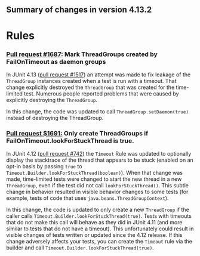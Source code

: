 ## Summary of changes in version 4.13.2

# Rules

### [Pull request #1687:](https://github.com/junit-team/junit/pull/1687) Mark ThreadGroups created by FailOnTimeout as daemon groups

In JUnit 4.13 ([pull request #1517](https://github.com/junit-team/junit4/pull/1517)) an attempt was
made to fix leakage of the `ThreadGroup` instances created when a test is run with a timeout. That
change explicitly destroyed the `ThreadGroup` that was created for the time-limited test. Numerous
people reported problems that were caused by explicitly destroying the `ThreadGroup`.

In this change, the code was updated to call  `ThreadGroup.setDaemon(true)` instead of destroying the
ThreadGroup.

### [Pull request $1691:](https://github.com/junit-team/junit/pull/1691) Only create ThreadGroups if FailOnTimeout.lookForStuckThread is true.

In JUnit 4.12 ([pull request #742](https://github.com/junit-team/junit4/pull/742)) the `Timeout`
Rule was updated to optionally display the stacktrace of the thread that appears to be stuck
(enabled on an opt-in basis by passing `true` to `Timeout.Builder.lookForStuckThread(boolean)`).
When that change was made, time-limited tests were changed to start the new thread in a new
`ThreadGroup`, even if the test did not call `lookForStuckThread()`. This subtle change in
behavior resulted in visible behavior changes to some tests (for example, tests of code that uses
`java.beans.ThreadGroupContext`).

In this change, the code is updated to only create a new `ThreadGroup` if the caller calls
`Timeout.Builder.lookForStuckThread(true)`. Tests with timeouts that do not make this call will
behave as they did in JUnit 4.11 (and more similar to tests that do not have a timeout). This
unfortunately could result in visible changes of tests written or updated since the 4.12
release. If this change adversely affects your tests, you can create the `Timeout` rule via the
builder and call `Timeout.Builder.lookForStuckThread(true)`.
